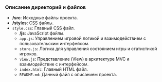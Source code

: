 ### Описание директорий и файлов

- **/src**: Исходные файлы проекта.
- **/styles**: CSS файлы.
- `style.css`: Главный CSS файл.
  - **/js**: JavaScript файлы.
  - `app.js`: Управлением игровой логикой и взаимодействием с пользовательским интерфейсом.
  - `store.js`: Логика для управления состоянием игры и статистикой игроков.
  - `view.js`: Представление (View) в архитектуре MVC и взаимодействие с интерфейсом.
  - `index.html`: Главный HTML файл.
  - `README.md`: Данный файл с описанием проекта.
